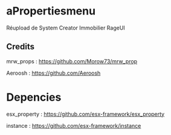 # aPropertiesmenu

Réupload de System Creator Immobilier RageUI

## Credits

mrw_props : https://github.com/Morow73/mrw_prop

Aeroosh : https://github.com/Aeroosh

# Depencies

esx_property : https://github.com/esx-framework/esx_property

instance : https://github.com/esx-framework/instance
